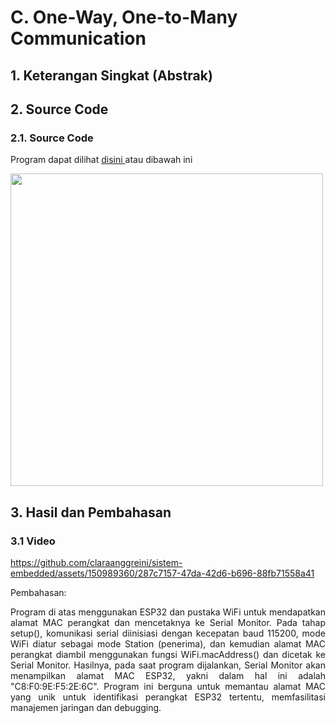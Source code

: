 # C. One-Way, One-to-Many Communication 

## 1. Keterangan Singkat (Abstrak)

<p align="justify">

## 2. Source Code
### 2.1. Source Code

Program dapat dilihat <a href="https://github.com/claraanggreini/sistem-embedded/blob/master/JOB%202%20.1/JOB%202.1%20A/2.1_A/2.1_A.ino"> disini </a> atau dibawah ini

<img src="https://github.com/claraanggreini/sistem-embedded/assets/150989360/dfb04a79-e597-48cb-b34e-d996d0b5e63c" width="500">

## 3. Hasil dan Pembahasan

### 3.1 Video 
https://github.com/claraanggreini/sistem-embedded/assets/150989360/287c7157-47da-42d6-b696-88fb71558a41

Pembahasan:<br> 
<p align="justify">Program di atas menggunakan ESP32 dan pustaka WiFi untuk mendapatkan alamat MAC perangkat dan mencetaknya ke Serial Monitor. Pada tahap setup(), komunikasi serial diinisiasi dengan kecepatan baud 115200, mode WiFi diatur sebagai mode Station (penerima), dan kemudian alamat MAC perangkat diambil menggunakan fungsi WiFi.macAddress() dan dicetak ke Serial Monitor. Hasilnya, pada saat program dijalankan, Serial Monitor akan menampilkan alamat MAC ESP32, yakni dalam hal ini adalah "C8:F0:9E:F5:2E:6C". Program ini berguna untuk memantau alamat MAC yang unik untuk identifikasi perangkat ESP32 tertentu, memfasilitasi manajemen jaringan dan debugging.<br>
